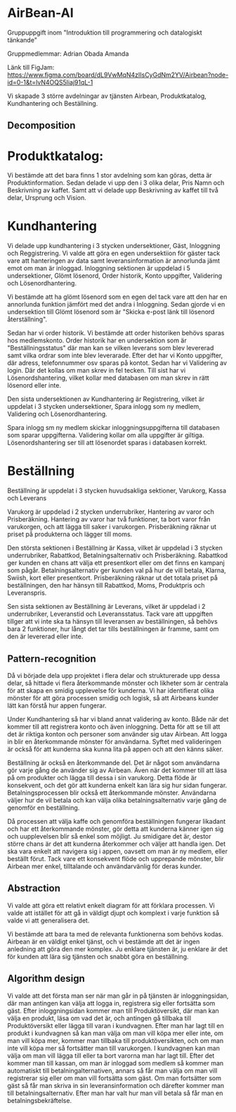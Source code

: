 # AirBean-AI
Gruppuppgift inom "Introduktion till programmering och datalogiskt tänkande"

Gruppmedlemmar:
Adrian
Obada
Amanda

Länk till FigJam:
https://www.figma.com/board/dL9VwMqN4zIIsCyGdNm2YV/Airbean?node-id=0-1&t=lvN4OQS5liaj91qL-1



Vi skapade 3 större avdelningar av tjänsten Airbean, Produktkatalog, Kundhantering och Beställning.



## Decomposition

# Produktkatalog:

Vi bestämde att det bara finns 1 stor avdelning som kan göras, detta är Produktinformation.
Sedan delade vi upp den i 3 olika delar, Pris Namn och Beskrivning av kaffet.
Samt att vi delade upp Beskrivning av kaffet till två delar, Ursprung och Vision.

# Kundhantering

Vi delade upp kundhantering i 3 stycken undersektioner, Gäst, Inloggning och Reggistrering.
Vi valde att göra en egen undersektiion för gäster tack vare att hanteringen av data samt leveransinformation är annorlunda jämt emot om man är inloggad.
Inloggning sektionen är uppdelad i 5 undersektioner, Glömt lösenord, Order historik, Konto uppgifter, Validering och Lösenordhantering.

Vi bestämde att ha glömt lösenord som en egen del tack vare att den har en annorlunda funktion jämfört med det andra i Inloggning.
Sedan gjorde vi en undersektion till Glömt lösenord som är "Skicka e-post länk till lösenord återställning".

Sedan har vi order historik. Vi bestämde att order historiken behövs sparas hos medlemskonto.
Order historik har en undersektion som är "Beställningsstatus" där man kan se vilken leverans som blev levererad samt vilka ordrar som inte blev leverarade.
Efter det har vi Konto uppgifter, där adress, telefonnummer osv sparas på kontot.
Sedan har vi Validering av login. Där det kollas om man skrev in fel tecken.
Till sist har vi Lösenordshantering, vilket kollar med databasen om man skrev in rätt lösenord eller inte.

Den sista undersektionen av Kundhantering är Registrering, vilket är uppdelat i 3 stycken undersektioner, Spara inlogg som ny medlem, Validering och Lösenordhantering.

Spara inlogg sm ny medlem skickar inloggningsuppgifterna till databasen som sparar uppgifterna.
Validering kollar om alla uppgifter är giltiga.
Lösenordshantering ser till att lösenordet sparas i databasen korrekt.

# Beställning

Beställning är uppdelat i 3 stycken huvudsakliga sektioner, Varukorg, Kassa och Leverans

Varukorg är uppdelad i 2 stycken underrubriker, Hantering av varor och Prisberäkning.
Hantering av varor har två funktioner, ta bort varor från varukorgen, och att lägga till saker i varukorgen.
Prisberäkning räknar ut priset på produkterna och lägger till moms.

Den största sektionen i Beställning är Kassa, vilket är uppdelad i 3 stycken underrubriker, Rabattkod, Betalningsalternativ och Prisberäkning.
Rabattkod ger kunden en chans att välja ett presentkort eller om det finns en kampanj som pågår.
Betalningsalternativ ger kunden val på hur de vill betala, Klarna, Swiish, kort eller presentkort.
Prisberäkning räknar ut det totala priset på beställningen, den har hänsyn till Rabattkod, Moms, Produktpris och Leveranspris.

Sen sista sektionen av Beställning är Leverans, vilket är uppdelad i 2 underrubriker, Leveranstid och Leveransstatus.
Tack vare att uppgiften tillger att vi inte ska ta hänsyn till leveransen av beställningen, så behövs bara 2 funktioner, hur långt det tar tills beställningen är framme, samt om den är levererad eller inte.



## Pattern-recognition

Då vi började dela upp projektet i flera delar och strukturerade upp dessa delar, så hittade vi flera återkommande mönster och likheter som är centrala för att skapa en smidig upplevelse för kunderna. Vi har identifierat olika mönster för att göra processen smidig och logisk, så att Airbeans kunder lätt kan förstå hur appen fungerar.
 
Under Kundhantering så har vi bland annat validering av konto. Både när det kommer till att registrera konto och även inloggning. Detta för att se till att det är riktiga konton och personer som använder sig utav Airbean. Att logga in blir en återkommande mönster för användarna. Syftet med valideringen är också för att kunderna ska kunna lita på appen och att den känns säker.

Beställning är också en återkommande del. Det är något som användarna gör varje gång de använder sig av Airbean. Även när det kommer till att läsa på om produkter och lägga till dessa i sin varukorg. Detta flöde är konsekvent, och det gör att kunderna enkelt kan lära sig hur sidan fungerar.
Betalningsprocessen blir också ett återkommande mönster. Användarna väljer hur de vil betala och kan välja olika betalningsalternativ varje gång de genomför en beställning. 

Då processen att välja kaffe och genomföra beställningen fungerar likadant och har ett återkommande mönster, gör detta att kunderna känner igen sig och uupplevelsen blir så enkel som möjligt. Ju smidigare det är, destor större chans är det att kunderna återkommer och väljer att handla igen. Det ska vara enkelt att navigera sig i appen, oavsett om man är ny medlem, eller beställt förut. Tack vare ett konsekvent flöde och upprepande mönster, blir Airbean mer enkel, tilltalande och användarvänlig för deras kunder.



## Abstraction

Vi valde att göra ett relativt enkelt diagram för att förklara processen. Vi valde att istället för att gå in väldigt djupt och komplext i varje funktion så valde vi att generalisera det.

Vi bestämde att bara ta med de relevanta funktionerna som behövs kodas.
Airbean är en väldigt enkel tjänst, och vi bestämde att det är ingen anledning att göra den mer komplex.
Ju enklare tjänsten är, ju enklare är det för kunden att lära sig tjänsten och snabbt göra en beställning.



## Algorithm design

Vi valde att det första man ser när man går in på tjänsten är inloggningsidan, där man antingen kan välja att logga in, registrera sig eller fortsätta som gäst.
Efter inloggningsidan kommer man till Produktöversikt, där man kan välja en produkt, läsa om vad det är, och antingen gå tillbaka till Produktöversikt eller lägga till varan i kundvagnen.
Efter man har lagt till en produkt i kundvagnen så kan man välja om man vill köpa mer eller inte, om man vill köpa mer, kommer man tillbaka till produktöversikten, och om man inte vill köpa mer så fortsätter man till varukorgen.
I kundvagnen kan man välja om man vill lägga till eller ta bort varorna man har lagt till.
Efter det kommer man till kassan, om man är inloggad som medlem så kommer man automatiskt till betalningalternativen, annars så får man välja om man vill registrerar sig eller om man vill fortsätta som gäst.
Om man fortsätter som gäst så får man skriva in sin leveransinformation och därefter kommer man till betalningsalternativ.
Efter man har valt hur man vill betala så får man en betalningsbekräftelse.